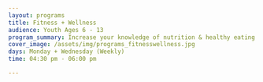 ```yaml
---
layout: programs
title: Fitness + Wellness
audience: Youth Ages 6 - 13
program_summary: Increase your knowledge of nutrition & healthy eating while engaging in physical activity for increase healthy living.
cover_image: /assets/img/programs_fitnesswellness.jpg
days: Monday + Wednesday (Weekly)
time: 04:30 pm - 06:00 pm

---
```

